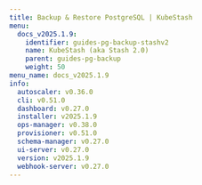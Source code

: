 ```yaml
---
title: Backup & Restore PostgreSQL | KubeStash
menu:
  docs_v2025.1.9:
    identifier: guides-pg-backup-stashv2
    name: KubeStash (aka Stash 2.0)
    parent: guides-pg-backup
    weight: 50
menu_name: docs_v2025.1.9
info:
  autoscaler: v0.36.0
  cli: v0.51.0
  dashboard: v0.27.0
  installer: v2025.1.9
  ops-manager: v0.38.0
  provisioner: v0.51.0
  schema-manager: v0.27.0
  ui-server: v0.27.0
  version: v2025.1.9
  webhook-server: v0.27.0
---
```


